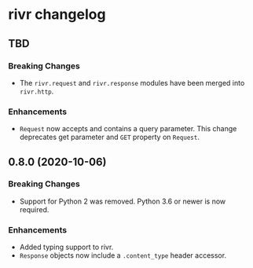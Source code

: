 # rivr changelog

## TBD

### Breaking Changes

- The `rivr.request` and `rivr.response` modules have been merged into
  `rivr.http`.

### Enhancements

- `Request` now accepts and contains a query parameter. This change deprecates
  get parameter and `GET` property on `Request`.

## 0.8.0 (2020-10-06)

### Breaking Changes

- Support for Python 2 was removed. Python 3.6 or newer is now required.

### Enhancements

- Added typing support to rivr.
- `Response` objects now include a `.content_type` header accessor.

